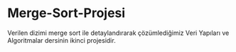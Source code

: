# Merge-Sort-Projesi
Verilen dizimi merge sort ile detaylandırarak çözümlediğimiz Veri Yapıları ve Algoritmalar dersinin ikinci projesidir.
